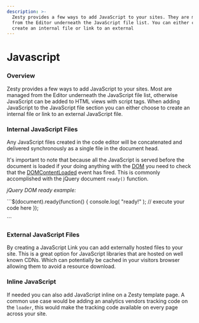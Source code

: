 ```yaml
---
description: >-
  Zesty provides a few ways to add JavaScript to your sites. They are managed
  from the Editor underneath the JavaScript file list. You can either choose to
  create an internal file or link to an external
---
```


# Javascript

### Overview

Zesty provides a few ways to add JavaScript to your sites. Most are managed from the Editor underneath the JavaScript file list, otherwise JavaScript can be added to HTML views with script tags. When adding JavaScript to the JavaScript file section you can either choose to create an internal file or link to an external JavaScript file.

### Internal JavaScript Files

Any JavaScript files created in the code editor will be concatenated and delivered synchronously as a single file in the document head.

It's important to note that because all the JavaScript is served before the document is loaded if your doing anything with the [DOM](https://developer.mozilla.org/en-US/docs/Web/API/Document_Object_Model) you need to check that the [DOMContentLoaded](https://developer.mozilla.org/en-US/docs/Web/Events/DOMContentLoaded) event has fired. This is commonly accomplished with the jQuery document `ready()` function.

_jQuery DOM ready example:_

\`\`\`$\(document\).ready\(function\(\) { console.log\( "ready!" \); // execute your code here }\);

\`\`\`

### External JavaScript Files

By creating a JavaScript Link you can add externally hosted files to your site. This is a great option for JavaScript libraries that are hosted on well known CDNs. Which can potentially be cached in your visitors browser allowing them to avoid a resource download.

### Inline JavaScript

If needed you can also add JavaScript inline on a Zesty template page. A common use case would be adding an analytics vendors tracking code on the `loader`, this would make the tracking code available on every page across your site.

